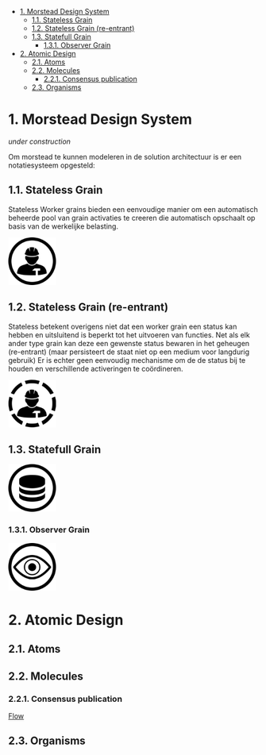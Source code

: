 
<!-- TOC depthfrom:1 orderedlist:true -->

- [1. Morstead Design System](#1-morstead-design-system)
    - [1.1. Stateless Grain](#11-stateless-grain)
    - [1.2. Stateless Grain (re-entrant)](#12-stateless-grain-re-entrant)
    - [1.3. Statefull Grain](#13-statefull-grain)
        - [1.3.1. Observer Grain](#131-observer-grain)
- [2. Atomic Design](#2-atomic-design)
    - [2.1. Atoms](#21-atoms)
    - [2.2. Molecules](#22-molecules)
        - [2.2.1. Consensus publication](#221-consensus-publication)
    - [2.3. Organisms](#23-organisms)

<!-- /TOC -->


# 1. Morstead Design System
*under construction* 

Om morstead te kunnen modeleren in de solution architectuur is er een notatiesysteem opgesteld:


## 1.1. Stateless Grain

Stateless Worker grains bieden een eenvoudige manier om een automatisch beheerde pool van 
grain activaties te creeren die automatisch opschaalt op basis van de werkelijke belasting.

<img src="../images/grain-worker.svg" width="96"></img>

## 1.2. Stateless Grain (re-entrant)

Stateless betekent overigens niet dat een worker grain een status kan hebben en uitsluitend
is beperkt tot het uitvoeren van functies. Net als elk ander type grain kan deze een gewenste
status bewaren in het geheugen (re-entrant) (maar persisteert de staat niet op een medium voor langdurig gebruik)
Er is echter geen eenvoudig mechanisme om de de status bij te houden en verschillende
activeringen te coördineren.

<img src="../images/grain-worker-re-entrant.svg" width="96"></img>

## 1.3. Statefull Grain
<img src="../images/grain-statefull.svg" width="96"></img>

### 1.3.1. Observer Grain
<img src="../images/grain-observer.svg" width="96"></img>

# 2. Atomic Design

## 2.1. Atoms

## 2.2. Molecules

### 2.2.1. Consensus publication

[Flow](./molecules/notation.html?consensus.json)

## 2.3. Organisms

